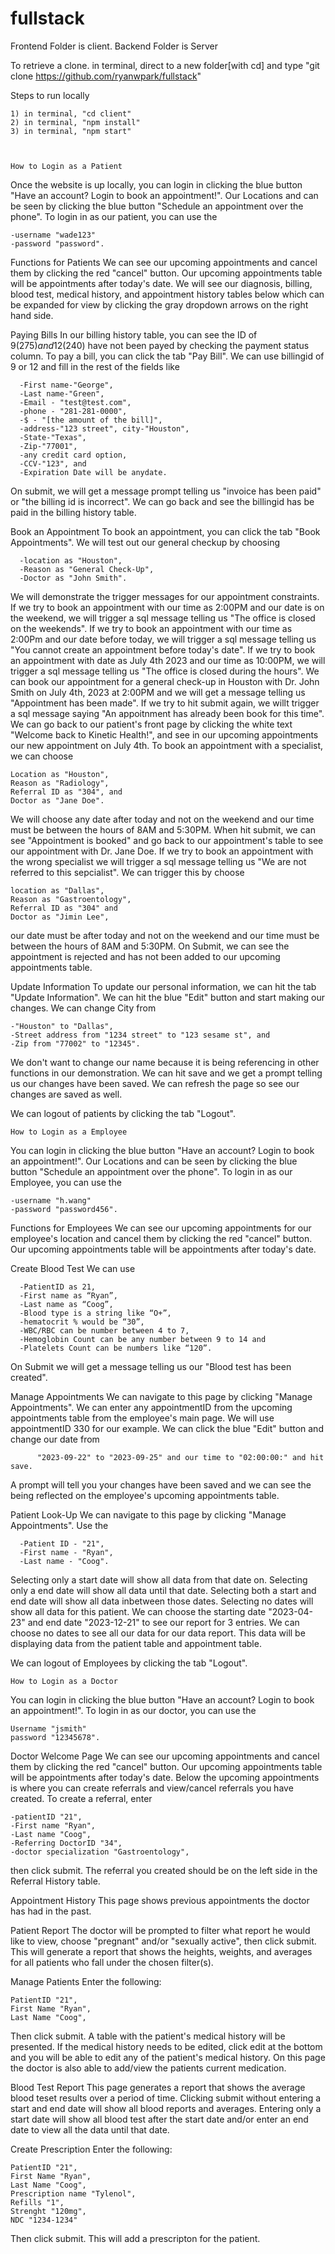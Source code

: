 # fullstack

Frontend Folder is client.
Backend Folder is Server

To retrieve a clone.
  in terminal, direct to a new folder[with cd] and type "git clone https://github.com/ryanwpark/fullstack"

Steps to run locally

    1) in terminal, "cd client"
    2) in terminal, "npm install"
    3) in terminal, "npm start"



    How to Login as a Patient
  Once the website is up locally, you can login in clicking the blue button "Have an account? Login to book an appointment!".
  Our Locations and can be seen by clicking the blue button "Schedule an appointment over the phone".
  To login in as our patient, you can use the 
  
    -username "wade123"  
    -password "password".

Functions for Patients
    We can see our upcoming appointments and cancel them by clicking the red "cancel" button.
    Our upcoming appointments table will be appointments after today's date. 
    We will see our diagnosis, billing, blood test, medical history, and appointment history tables below which can be expanded for view by clicking the gray dropdown arrows on the right hand side. 
  
  Paying Bills
  In our billing history table, you can see the ID of 9($275) and 12($240) have not been payed by checking the payment status column.
  To pay a bill, you can click the tab "Pay Bill".
  We can use billingid of 9 or 12 and fill in the rest of the fields like 
      
      -First name-"George", 
      -Last name-"Green", 
      -Email - "test@test.com", 
      -phone - "281-281-0000", 
      -$ - "[the amount of the bill]", 
      -address-"123 street", city-"Houston", 
      -State-"Texas", 
      -Zip-"77001", 
      -any credit card option, 
      -CCV-"123", and 
      -Expiration Date will be anydate. 
      
   On submit, we will get a message prompt telling us "invoice has been paid" or "the billing id is incorrect". 
      We can go back and see the billingid has be paid in the billing history table. 
    
  Book an Appointment
      To book an appointment, you can click the tab "Book Appointments".
      We will test out our general checkup by choosing 
      
      -location as "Houston", 
      -Reason as "General Check-Up", 
      -Doctor as "John Smith".
      
 We will demonstrate the trigger messages for our appointment constraints.
 If we try to book an appointment with our time as 2:00PM and our date is on the weekend, we will trigger a sql message telling us "The office is closed on the weekends".
 If we try to book an appointment with our time as 2:00Pm and our date before today, we will trigger a sql message telling us "You cannot create an appointment before today's date".
 If we try to book an appointment with date as July 4th 2023 and our time as 10:00PM, we will trigger a sql message telling us "The office is closed during the hours".
 We can book our appointment for a general check-up in Houston with Dr. John Smith on July 4th, 2023 at 2:00PM and we will get a message telling us "Appointment has been made".
 If we try to hit submit again, we willt trigger a sql message saying "An appoitnment has already been book for this time".
 We can go back to our patient's front page by clicking the white text "Welcome back to Kinetic Health!", and see in our upcoming appointments our new appointment on July 4th.
 To book an appointment with a specialist, we can choose 
 
    Location as "Houston", 
    Reason as "Radiology", 
    Referral ID as "304", and 
    Doctor as "Jane Doe". 
 
 We will choose any date after today and not on the weekend and our time must be between the hours of 8AM and 5:30PM.
 When hit submit, we can see "Appointment is booked" and go back to our appointment's table to see our appointment with Dr. Jane Doe.
 If we try to book an appointment with the wrong specialist we will trigger a sql message telling us "We are not referred to this sepcialist".
 We can trigger this by choose 
 
    location as "Dallas", 
    Reason as "Gastroentology", 
    Referral ID as "304" and 
    Doctor as "Jimin Lee",
   our date must be after today and not on the weekend and our time must be between the hours of 8AM and 5:30PM. On Submit, we can see the appointment is rejected and has not been added to our upcoming appointments table.

  Update Information
    To update our personal information, we can hit the tab "Update Information".
    We can hit the blue "Edit" button and start making our changes. We can change City from
    
    -"Houston" to "Dallas", 
    -Street address from "1234 street" to "123 sesame st", and 
    -Zip from "77002" to "12345". 
    
   We don't want to change our name because it is being referencing in other functions in our demonstration.
   We can hit save and we get a prompt telling us our changes have been saved. We can refresh the page so see our changes are saved as well. 
  
  
  
   We can logout of patients by clicking the tab "Logout".
   
   
   
    How to Login as a Employee
  You can login in clicking the blue button "Have an account? Login to book an appointment!".
  Our Locations and can be seen by clicking the blue button "Schedule an appointment over the phone".
  To login in as our Employee, you can use the 
  
    -username "h.wang"   
    -password "password456".

Functions for Employees
      We can see our upcoming appointments for our employee's location and cancel them by clicking the red "cancel" button.
      Our upcoming appointments table will be appointments after today's date. 
  
  Create Blood Test
      We can use 
      
      -PatientID as 21, 
      -First name as “Ryan”, 
      -Last name as “Coog”, 
      -Blood type is a string like “O+”, 
      -hematocrit % would be “30”, 
      -WBC/RBC can be number between 4 to 7, 
      -Hemoglobin Count can be any number between 9 to 14 and
      -Platelets Count can be numbers like “120”.
      
   On Submit we will get a message telling us our "Blood test has been created".
    
  Manage Appointments
      We can navigate to this page by clicking "Manage Appointments".
      We can enter any appointmentID from the upcoming appointments table from the employee's main page.
      We will use appointmentID 330 for our example.
      We can click the blue "Edit" button and change our date from 
      
          "2023-09-22" to "2023-09-25" and our time to "02:00:00:" and hit save.
   A prompt will tell you your changes have been saved and we can see the being reflected on the employee's upcoming appointments table.
    
   Patient Look-Up
      We can navigate to this page by clicking "Manage Appointments".
      Use the 
      
      -Patient ID - "21", 
      -First name - "Ryan", 
      -Last name - "Coog".
      
   Selecting only a start date will show all data from that date on.
      Selecting only a end date will show all data until that date.
      Selecting both a start and end date will show all data inbetween those dates.
      Selecting no dates will show all data for this patient.
      We can choose the starting date "2023-04-23" and end date "2023-12-21" to see our report for 3 entries.
      We can choose no dates to see all our data for our data report.
      This data will be displaying data from the patient table and appointment table.
      
      
   We can logout of Employees by clicking the tab "Logout".
       
    How to Login as a Doctor
  You can login in clicking the blue button "Have an account? Login to book an appointment!".
  To login in as our doctor, you can use the 
  
    Username "jsmith" 
    password "12345678".

Doctor Welcome Page
  We can see our upcoming appointments and cancel them by clicking the red "cancel" button.
  Our upcoming appointments table will be appointments after today's date. 
  Below the upcoming appointments is where you can create referrals and view/cancel referrals you have created.
  To create a referral, enter 
  
    -patientID "21", 
    -First name "Ryan", 
    -Last name "Coog", 
    -Referring DoctorID "34", 
    -doctor specialization "Gastroentology", 
  
  then click submit. The referral you created should be on the left side in the Referral History table.
  
Appointment History
  This page shows previous appointments the doctor has had in the past.
  
Patient Report
  The doctor will be prompted to filter what report he would like to view, choose "pregnant" and/or "sexually active", then click submit. This will generate a report that shows the heights, weights, and averages for all patients who fall under the chosen filter(s).
    
Manage Patients
  Enter the following:
  
    PatientID "21", 
    First Name "Ryan", 
    Last Name "Coog", 
  
  Then click submit. A table with the patient's medical history will be presented. If the medical history needs to be edited, click edit at the bottom and you will be able to edit any of the patient's medical history. On this page the doctor is also able to add/view the patients current medication.
  
Blood Test Report
  This page generates a report that shows the average blood teset results over a period of time. Clicking submit without entering a start and end date will show all blood reports and averages. Entering only a start date will show all blood test after the start date and/or enter an end date to view all the data until that date.
  
Create Prescription
 Enter the following:
 
    PatientID "21", 
    First Name "Ryan", 
    Last Name "Coog",
    Prescription name "Tylenol",
    Refills "1",
    Strenght "120mg",
    NDC "1234-1234"
  
  Then click submit. This will add a prescripton for the patient.
  
     
   
   
    
